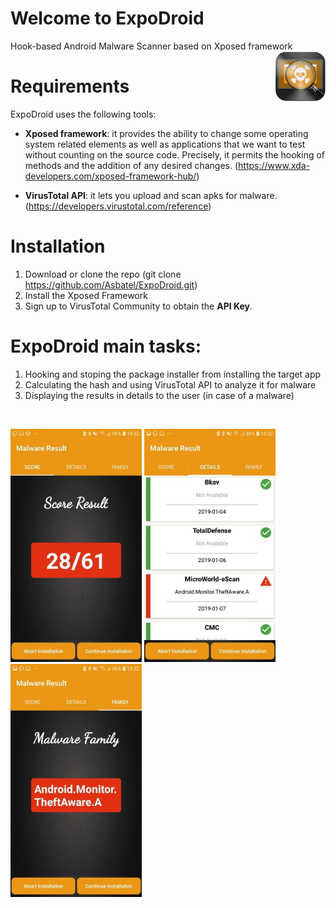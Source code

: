# Welcome to ExpoDroid
Hook-based Android Malware Scanner based on Xposed framework <img src="https://github.com/Asbatel/ExpoDroid/blob/master/app/src/main/res/mipmap-mdpi/ic_launcher.png" width="80" align="right">

# Requirements

ExpoDroid uses the following tools:

   - **Xposed framework**: it provides the ability to change some operating system related elements as well as applications that we want to test without counting on the source code. Precisely, it permits the hooking of methods and the addition of any desired changes. (https://www.xda-developers.com/xposed-framework-hub/)
   
   - **VirusTotal API**: it lets you upload and scan apks for malware. (https://developers.virustotal.com/reference)

# Installation

   1. Download or clone the repo (git clone https://github.com/Asbatel/ExpoDroid.git)
   2. Install the Xposed Framework 
   3. Sign up to VirusTotal Community to obtain the **API Key**.
  
# ExpoDroid main tasks:

   1. Hooking and stoping the package installer from installing the target app
   2. Calculating the hash and using VirusTotal API to analyze it for malware
   3. Displaying the results in details to the user (in case of a malware)

<br/>
<p float="left">
  <img src="https://github.com/Asbatel/ExpoDroid/blob/master/Screenshots/malwarescore.jpg" width="210" />
  <img src="https://github.com/Asbatel/ExpoDroid/blob/master/Screenshots/malwarestats.jpg" width="210" /> 
  <img src="https://github.com/Asbatel/ExpoDroid/blob/master/Screenshots/malwarefamily.jpg" width="210" />
</p>
